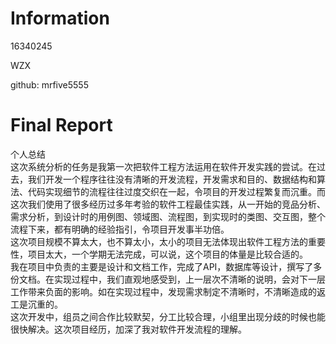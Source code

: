 # Information

16340245

WZX

github: mrfive5555

# Final Report
个人总结  
这次系统分析的任务是我第一次把软件工程方法运用在软件开发实践的尝试。在过去，我们开发一个程序往往没有清晰的开发流程，开发需求和目的、数据结构和算法、代码实现细节的流程往往过度交织在一起，令项目的开发过程繁复而沉重。而这次我们使用了很多经历过多年考验的软件工程最佳实践，从一开始的竞品分析、需求分析，到设计时的用例图、领域图、流程图，到实现时的类图、交互图，整个流程下来，都有明确的经验指引，令项目开发事半功倍。  
这次项目规模不算太大，也不算太小，太小的项目无法体现出软件工程方法的重要性，项目太大，一个学期无法完成，可以说，这个项目的体量是比较合适的。  
我在项目中负责的主要是设计和文档工作，完成了API，数据库等设计，撰写了多份文档。在实现过程中，我们直观地感受到，上一层次不清晰的说明，会对下一层工作带来负面的影响。如在实现过程中，发现需求制定不清晰时，不清晰造成的返工是沉重的。  
这次开发中，组员之间合作比较默契，分工比较合理，小组里出现分歧的时候也能很快解决。这次项目经历，加深了我对软件开发流程的理解。